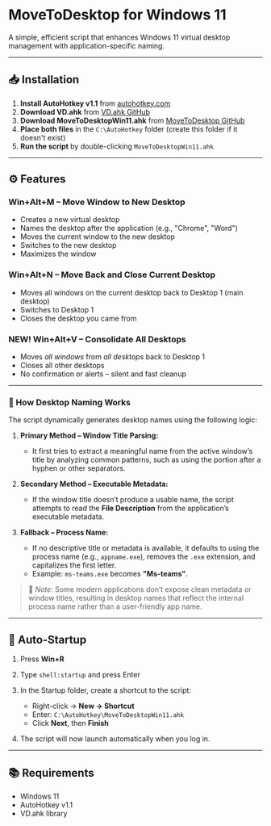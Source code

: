 # MoveToDesktop for Windows 11

A simple, efficient script that enhances Windows 11 virtual desktop management with application-specific naming.

---

## 📥 Installation

1. **Install AutoHotkey v1.1** from [autohotkey.com](https://www.autohotkey.com/)
2. **Download VD.ahk** from [VD.ahk GitHub](https://github.com/FuPeiJiang/VD.ahk)
3. **Download MoveToDesktopWin11.ahk** from [MoveToDesktop GitHub](https://github.com/xxxmtixxx/MoveToDesktop/blob/main/MoveToDesktopWin11.ahk)
4. **Place both files** in the `C:\AutoHotkey` folder (create this folder if it doesn't exist)
5. **Run the script** by double-clicking `MoveToDesktopWin11.ahk`

---

## ⚙️ Features

### **Win+Alt+M – Move Window to New Desktop**

* Creates a new virtual desktop
* Names the desktop after the application (e.g., "Chrome", "Word")
* Moves the current window to the new desktop
* Switches to the new desktop
* Maximizes the window

### **Win+Alt+N – Move Back and Close Current Desktop**

* Moves all windows on the current desktop back to Desktop 1 (main desktop)
* Switches to Desktop 1
* Closes the desktop you came from

### **NEW! Win+Alt+V – Consolidate All Desktops**

* Moves *all windows* from *all desktops* back to Desktop 1
* Closes all other desktops
* No confirmation or alerts – silent and fast cleanup

---

### 📝 How Desktop Naming Works

The script dynamically generates desktop names using the following logic:

1. **Primary Method – Window Title Parsing:**

   * It first tries to extract a meaningful name from the active window’s title by analyzing common patterns, such as using the portion after a hyphen or other separators.

2. **Secondary Method – Executable Metadata:**

   * If the window title doesn’t produce a usable name, the script attempts to read the **File Description** from the application’s executable metadata.

3. **Fallback – Process Name:**

   * If no descriptive title or metadata is available, it defaults to using the process name (e.g., `appname.exe`), removes the `.exe` extension, and capitalizes the first letter.
   * Example: `ms-teams.exe` becomes **"Ms-teams"**.

> 📌 *Note:* Some modern applications don’t expose clean metadata or window titles, resulting in desktop names that reflect the internal process name rather than a user-friendly app name.

---

## 🚀 Auto-Startup

1. Press **Win+R**
2. Type `shell:startup` and press Enter
3. In the Startup folder, create a shortcut to the script:

   * Right-click → **New → Shortcut**
   * Enter: `C:\AutoHotkey\MoveToDesktopWin11.ahk`
   * Click **Next**, then **Finish**
4. The script will now launch automatically when you log in.

---

## 📚 Requirements

* Windows 11
* AutoHotkey v1.1
* VD.ahk library

